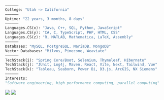 ```python
——————
College: "Utah –> California"
——————
Uptime: "22 years, 3 months, 8 days"
——————
Languages.CS(x): "Java, C++, SQL, Python, JavaScript"
Languages.CS(y): "C#, C, TypeScript, PHP, HTML, CSS"
Languages.CS(z): "R, MATLAB, Mathematica, LaTeX, Assembly"
——————
Databases: "MySQL, PostgreSQL, MariaDB, MongoDB"
Vector Databases: "Milvus, Pinecone, Weaviate"
——————
TechStack(i): "Spring Core/Boot, Selenium, Thymeleaf, Hibernate"
TechStack(j): "JUnit, Log4j, Maven, React, Vite, Next, Tailwind, Vue"
TechStack(k): "Tableau, Seaborn, Power Bi, D3.js, ArcGIS, NX Siemens"
——————
Interests:
"Software engineering, high performance computing, parallel computing"       
```

<p align=left>
<img align='left' src='https://github-readme-stats-git-masterrstaa-rickstaa.vercel.app/api/top-langs/?username=morkev&layout=compact&theme=ayu-mirage&hide_border=true&langs_count=10' />
<img algin='right' src='https://github-readme-streak-stats.herokuapp.com/?user=morkev&theme=ayu-mirage&hide_border=true' />
</p>

<!--
///////////////////////////////////////////////////////////////////////////////////////
Best programming language themes from Readme Stats API:
radical, dark, ayu-mirage, nord, blue-green, vue-dark, prussian, gruvbox, 
gruvbox_light, onedark, darcula, gotham, calm, material-palenight, slateorange
///////////////////////////////////////////////////////////////////////////////////////
-->
